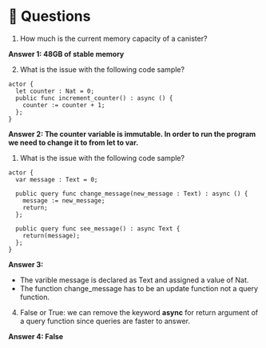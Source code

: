 # <a id="questions"> 🙋 Questions </a>
1. How much is the current memory capacity of a canister? 

**Answer 1: 48GB of stable memory**

2. What is the issue with the following code sample?
```
actor {
  let counter : Nat = 0;
  public func increment_counter() : async () {
    counter := counter + 1;
  };
}
```
**Answer 2: The counter variable is immutable. In order to run the program we need to change it to from let to var.**

1. What is the issue with the following code sample?
```
actor {
  var message : Text = 0;

  public query func change_message(new_message : Text) : async () {
    message := new_message;
    return;
  };
  
  public query func see_message() : async Text {
    return(message);
  };
}
```
**Answer 3:**
* The varible message is declared as Text and assigned a value of Nat.
* The function change_message has to be an update function not a query function.
  

4.  False or True: we can remove the keyword **async** for return argument of a query function since queries are faster to answer.

**Answer 4: False**
